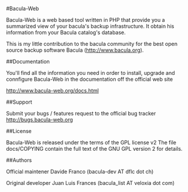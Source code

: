 #Bacula-Web

Bacula-Web is a web based tool written in PHP that provide you a summarized view of your bacula's backup infrastructure. 
It obtain his information from your Bacula catalog's database.

This is my little contribution to the bacula community for the best open source backup software Bacula (http://www.bacula.org).

##Documentation

You'll find all the information you need in order to install, upgrade and connfigure Bacula-Web in the documentation off the official web site 

 http://www.bacula-web.org/docs.html

##Support

Submit your bugs / features request to the official bug tracker
 http://bugs.bacula-web.org

##License

Bacula-Web is released under the terms of the GPL license v2
The file docs/COPYING contain the full text of the GNU GPL version 2 for details.

##Authors

Official maintener
Davide Franco (bacula-dev AT dflc dot ch)

Original developer 
Juan Luis Frances (bacula_list AT veloxia dot com)


